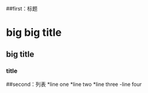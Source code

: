 ##first：标题

# big big title

## big title

### title


##second：列表
*line one
*line two
*line three
-line four
